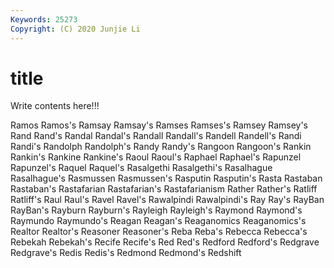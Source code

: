 ```yaml
---
Keywords: 25273
Copyright: (C) 2020 Junjie Li
---
```


# title

Write contents here!!!

Ramos 
Ramos's 
Ramsay 
Ramsay's 
Ramses 
Ramses's 
Ramsey 
Ramsey's 
Rand 
Rand's
Randal 
Randal's 
Randall 
Randall's 
Randell 
Randell's 
Randi 
Randi's 
Randolph 
Randolph's
Randy 
Randy's 
Rangoon 
Rangoon's 
Rankin 
Rankin's 
Rankine 
Rankine's 
Raoul 
Raoul's
Raphael 
Raphael's 
Rapunzel 
Rapunzel's 
Raquel 
Raquel's 
Rasalgethi 
Rasalgethi's 
Rasalhague 
Rasalhague's
Rasmussen 
Rasmussen's 
Rasputin 
Rasputin's 
Rasta 
Rastaban 
Rastaban's 
Rastafarian 
Rastafarian's 
Rastafarianism
Rather 
Rather's 
Ratliff 
Ratliff's 
Raul 
Raul's 
Ravel 
Ravel's 
Rawalpindi 
Rawalpindi's
Ray 
Ray's 
RayBan 
RayBan's 
Rayburn 
Rayburn's 
Rayleigh 
Rayleigh's 
Raymond 
Raymond's
Raymundo 
Raymundo's 
Reagan 
Reagan's 
Reaganomics 
Reaganomics's 
Realtor 
Realtor's 
Reasoner 
Reasoner's
Reba 
Reba's 
Rebecca 
Rebecca's 
Rebekah 
Rebekah's 
Recife 
Recife's 
Red 
Red's
Redford 
Redford's 
Redgrave 
Redgrave's 
Redis 
Redis's 
Redmond 
Redmond's 
Redshift 
